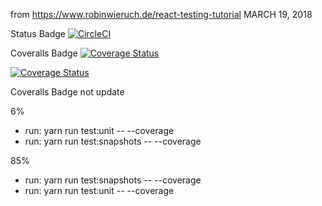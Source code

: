 from
https://www.robinwieruch.de/react-testing-tutorial  MARCH 19, 2018


Status Badge
[![CircleCI](https://circleci.com/gh/PavelPoroskov/test_testing.svg?style=svg)](https://circleci.com/gh/PavelPoroskov/test_testing)

Coveralls Badge
[![Coverage Status](https://coveralls.io/repos/github/PavelPoroskov/test_testing/badge.svg?branch=master)](https://coveralls.io/github/PavelPoroskov/test_testing?branch=master)


[![Coverage Status](https://coveralls.io/repos/github/PavelPoroskov/test_testing/badge.svg?branch=master)](https://coveralls.io/github/PavelPoroskov/test_testing?branch=master)


Coveralls Badge not update

6%
  - run: yarn run test:unit -- --coverage
  - run: yarn run test:snapshots -- --coverage

85%
  - run: yarn run test:snapshots -- --coverage
  - run: yarn run test:unit -- --coverage
